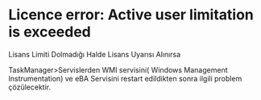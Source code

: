 # Licence error: Active user limitation is exceeded 

Lisans Limiti Dolmadığı Halde Lisans Uyarısı Alınırsa

TaskManager>Servislerden  WMI servisini( Windows Management Instrumentation)  ve  eBA Servisini restart edildikten sonra ilgili problem çözülecektir.

